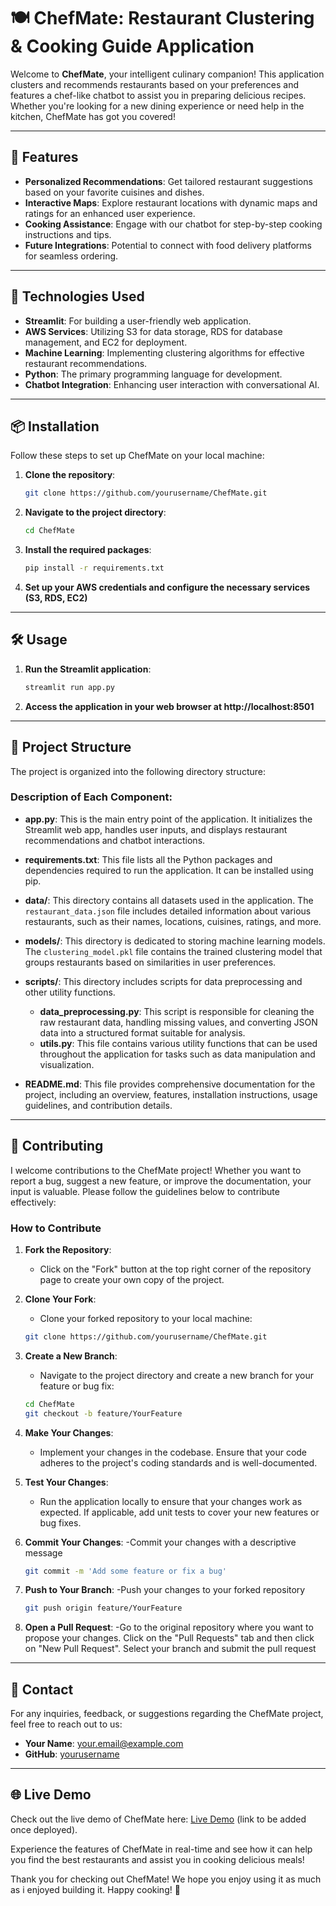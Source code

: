 # 🍽️ ChefMate: Restaurant Clustering & Cooking Guide Application

Welcome to **ChefMate**, your intelligent culinary companion! This application clusters and recommends restaurants based on your preferences and features a chef-like chatbot to assist you in preparing delicious recipes. Whether you're looking for a new dining experience or need help in the kitchen, ChefMate has got you covered!

---

## 🌟 Features
- **Personalized Recommendations**: Get tailored restaurant suggestions based on your favorite cuisines and dishes.
- **Interactive Maps**: Explore restaurant locations with dynamic maps and ratings for an enhanced user experience.
- **Cooking Assistance**: Engage with our chatbot for step-by-step cooking instructions and tips.
- **Future Integrations**: Potential to connect with food delivery platforms for seamless ordering.

---

## 🚀 Technologies Used
- **Streamlit**: For building a user-friendly web application.
- **AWS Services**: Utilizing S3 for data storage, RDS for database management, and EC2 for deployment.
- **Machine Learning**: Implementing clustering algorithms for effective restaurant recommendations.
- **Python**: The primary programming language for development.
- **Chatbot Integration**: Enhancing user interaction with conversational AI.

---

## 📦 Installation

Follow these steps to set up ChefMate on your local machine:

1. **Clone the repository**:
   ```bash
   git clone https://github.com/yourusername/ChefMate.git

2. **Navigate to the project directory**:
    ```bash
   cd ChefMate

3. **Install the required packages**:
   ```bash
   pip install -r requirements.txt

4. **Set up your AWS credentials and configure the necessary services (S3, RDS, EC2)**

---

## 🛠️ Usage

1. **Run the Streamlit application**:
   ```bash
   streamlit run app.py

2. **Access the application in your web browser at http://localhost:8501**

---

## 📁 Project Structure

The project is organized into the following directory structure:


### Description of Each Component:

- **app.py**: This is the main entry point of the application. It initializes the Streamlit web app, handles user inputs, and displays restaurant recommendations and chatbot interactions.

- **requirements.txt**: This file lists all the Python packages and dependencies required to run the application. It can be installed using pip.

- **data/**: This directory contains all datasets used in the application. The `restaurant_data.json` file includes detailed information about various restaurants, such as their names, locations, cuisines, ratings, and more.

- **models/**: This directory is dedicated to storing machine learning models. The `clustering_model.pkl` file contains the trained clustering model that groups restaurants based on similarities in user preferences.

- **scripts/**: This directory includes scripts for data preprocessing and other utility functions. 
  - **data_preprocessing.py**: This script is responsible for cleaning the raw restaurant data, handling missing values, and converting JSON data into a structured format suitable for analysis.
  - **utils.py**: This file contains various utility functions that can be used throughout the application for tasks such as data manipulation and visualization.

- **README.md**: This file provides comprehensive documentation for the project, including an overview, features, installation instructions, usage guidelines, and contribution details.

---

## 🤝 Contributing

I welcome contributions to the ChefMate project! Whether you want to report a bug, suggest a new feature, or improve the documentation, your input is valuable. Please follow the guidelines below to contribute effectively:

### How to Contribute

1. **Fork the Repository**: 
   - Click on the "Fork" button at the top right corner of the repository page to create your own copy of the project.

2. **Clone Your Fork**: 
   - Clone your forked repository to your local machine:
   ```bash
   git clone https://github.com/yourusername/ChefMate.git

3. **Create a New Branch**:
   - Navigate to the project directory and create a new branch for your feature or bug fix:
   ```bash
   cd ChefMate
   git checkout -b feature/YourFeature

4. **Make Your Changes**:
   - Implement your changes in the codebase. Ensure that your code adheres to the project's coding standards and is well-documented.

5. **Test Your Changes**:
   - Run the application locally to ensure that your changes work as expected. If applicable, add unit tests to cover your new features or bug fixes.

6. **Commit Your Changes**:
   -Commit your changes with a descriptive message
   ```bash
   git commit -m 'Add some feature or fix a bug'

7. **Push to Your Branch**:
   -Push your changes to your forked repository
   ```bash
   git push origin feature/YourFeature

8. **Open a Pull Request**:
   -Go to the original repository where you want to propose your changes. Click on the "Pull Requests" tab and then click on "New Pull Request". Select your branch and submit the pull request

---

## 📧 Contact

For any inquiries, feedback, or suggestions regarding the ChefMate project, feel free to reach out to us:

- **Your Name**: [your.email@example.com](mailto:gsamuelsonguna@gmail.com)
- **GitHub**: [yourusername](https://github.com/Samuelson777)

---

## 🌐 Live Demo

Check out the live demo of ChefMate here: [Live Demo](#) (link to be added once deployed).

Experience the features of ChefMate in real-time and see how it can help you find the best restaurants and assist you in cooking delicious meals!

Thank you for checking out ChefMate! We hope you enjoy using it as much as i enjoyed building it. Happy cooking! 🍳

